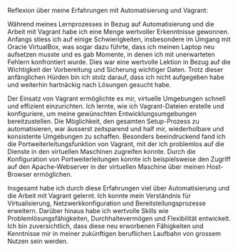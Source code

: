 Reflexion über meine Erfahrungen mit Automatisierung und Vagrant:

Während meines Lernprozesses in Bezug auf Automatisierung und die Arbeit mit Vagrant habe ich eine Menge wertvoller Erkenntnisse gewonnen. Anfangs stiess ich auf einige Schwierigkeiten, 
insbesondere im Umgang mit Oracle VirtualBox, was sogar dazu führte, dass ich meinen Laptop neu aufsetzen musste und es gab Momente, in denen ich mit unerwarteten Fehlern konfrontiert wurde. 
Dies war eine wertvolle Lektion in Bezug auf die Wichtigkeit der Vorbereitung und Sicherung wichtiger Daten. Trotz dieser anfänglichen Hürden bin ich stolz darauf, dass ich nicht aufgegeben 
habe und weiterhin hartnäckig nach Lösungen gesucht habe. 

Der Einsatz von Vagrant ermöglichte es mir, virtuelle Umgebungen schnell und effizient einzurichten. Ich lernte, wie ich 
Vagrant-Dateien erstelle und konfiguriere, um meine gewünschten Entwicklungsumgebungen bereitzustellen. Die Möglichkeit, den gesamten Setup-Prozess zu automatisieren, war äusserst zeitsparend
und half mir, wiederholbare und konsistente Umgebungen zu schaffen. Besonders beeindruckend fand ich die Portweiterleitungsfunktion von Vagrant, mit der ich problemlos auf die Dienste in den 
virtuellen Maschinen zugreifen konnte. Durch die Konfiguration von Portweiterleitungen konnte ich beispielsweise den Zugriff auf den Apache-Webserver in der virtuellen Maschine über meinen 
Host-Browser ermöglichen.

Insgesamt habe ich durch diese Erfahrungen viel über Automatisierung und die Arbeit mit Vagrant gelernt. Ich konnte mein Verständnis für Virtualisierung, Netzwerkkonfiguration und 
Bereitstellungsprozesse erweitern. Darüber hinaus habe ich wertvolle Skills wie Problemlösungsfähigkeiten, Durchhaltevermögen und Flexibilität entwickelt. Ich bin zuversichtlich, dass 
diese neu erworbenen Fähigkeiten und Kenntnisse mir in meiner zukünftigen beruflichen Laufbahn von grossem Nutzen sein werden.
